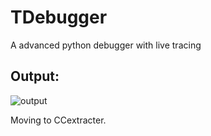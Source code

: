 # TDebugger
A advanced python debugger with live tracing
## Output:

![output](https://github.com/Techno-Disaster/TDebugger/blob/master/images/py5.png)



Moving to CCextracter.